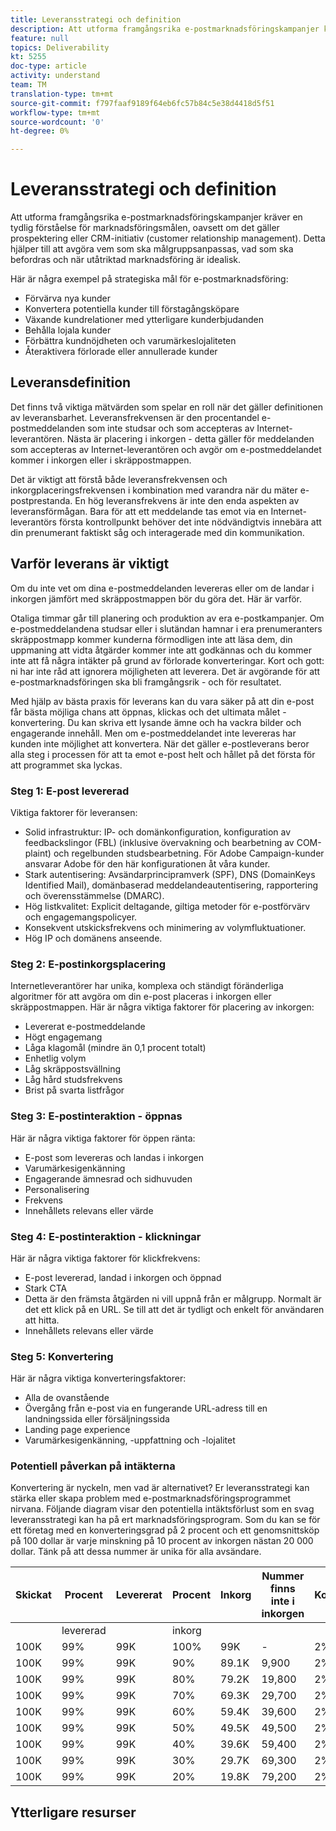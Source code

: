 ```yaml
---
title: Leveransstrategi och definition
description: Att utforma framgångsrika e-postmarknadsföringskampanjer kräver en tydlig förståelse för marknadsföringsmålen, oavsett om det gäller prospektering eller CRM-initiativ (customer relationship management). Detta hjälper till att avgöra vem som ska målgruppsanpassas, vad som ska befordras och när utåtriktad marknadsföring är idealisk.
feature: null
topics: Deliverability
kt: 5255
doc-type: article
activity: understand
team: TM
translation-type: tm+mt
source-git-commit: f797faaf9189f64eb6fc57b84c5e38d4418d5f51
workflow-type: tm+mt
source-wordcount: '0'
ht-degree: 0%

---
```



# Leveransstrategi och definition

Att utforma framgångsrika e-postmarknadsföringskampanjer kräver en tydlig förståelse för marknadsföringsmålen, oavsett om det gäller prospektering eller CRM-initiativ (customer relationship management). Detta hjälper till att avgöra vem som ska målgruppsanpassas, vad som ska befordras och när utåtriktad marknadsföring är idealisk.

Här är några exempel på strategiska mål för e-postmarknadsföring:

* Förvärva nya kunder
* Konvertera potentiella kunder till förstagångsköpare
* Växande kundrelationer med ytterligare kunderbjudanden
* Behålla lojala kunder
* Förbättra kundnöjdheten och varumärkeslojaliteten
* Återaktivera förlorade eller annullerade kunder

## Leveransdefinition

Det finns två viktiga mätvärden som spelar en roll när det gäller definitionen av leveransbarhet. Leveransfrekvensen är den procentandel e-postmeddelanden som inte studsar och som accepteras av Internet-leverantören. Nästa är placering i inkorgen - detta gäller för meddelanden som accepteras av Internet-leverantören och avgör om e-postmeddelandet kommer i inkorgen eller i skräppostmappen.

Det är viktigt att förstå både leveransfrekvensen och inkorgplaceringsfrekvensen i kombination med varandra när du mäter e-postprestanda. En hög leveransfrekvens är inte den enda aspekten av leveransförmågan. Bara för att ett meddelande tas emot via en Internet-leverantörs första kontrollpunkt behöver det inte nödvändigtvis innebära att din prenumerant faktiskt såg och interagerade med din kommunikation.

## Varför leverans är viktigt

Om du inte vet om dina e-postmeddelanden levereras eller om de landar i inkorgen jämfört med skräppostmappen bör du göra det. Här är varför.

Otaliga timmar går till planering och produktion av era e-postkampanjer. Om e-postmeddelandena studsar eller i slutändan hamnar i era prenumeranters skräppostmapp kommer kunderna förmodligen inte att läsa dem, din uppmaning att vidta åtgärder kommer inte att godkännas och du kommer inte att få några intäkter på grund av förlorade konverteringar. Kort och gott: ni har inte råd att ignorera möjligheten att leverera. Det är avgörande för att e-postmarknadsföringen ska bli framgångsrik - och för resultatet.

Med hjälp av bästa praxis för leverans kan du vara säker på att din e-post får bästa möjliga chans att öppnas, klickas och det ultimata målet - konvertering. Du kan skriva ett lysande ämne och ha vackra bilder och engagerande innehåll. Men om e-postmeddelandet inte levereras har kunden inte möjlighet att konvertera. När det gäller e-postleverans beror alla steg i processen för att ta emot e-post helt och hållet på det första för att programmet ska lyckas.

### Steg 1: E-post levererad

Viktiga faktorer för leveransen:

* Solid infrastruktur: IP- och domänkonfiguration, konfiguration av feedbackslingor (FBL) (inklusive övervakning och bearbetning av COM-plaint) och regelbunden studsbearbetning. För Adobe Campaign-kunder ansvarar Adobe för den här konfigurationen åt våra kunder.
* Stark autentisering: Avsändarprincipramverk (SPF), DNS (DomainKeys Identified Mail), domänbaserad meddelandeautentisering, rapportering och överensstämmelse (DMARC).
* Hög listkvalitet: Explicit deltagande, giltiga metoder för e-postförvärv och engagemangspolicyer.
* Konsekvent utskicksfrekvens och minimering av volymfluktuationer.
* Hög IP och domänens anseende.

### Steg 2: E-postinkorgsplacering

Internetleverantörer har unika, komplexa och ständigt föränderliga algoritmer för att avgöra om din e-post placeras i inkorgen eller skräppostmappen.
Här är några viktiga faktorer för placering av inkorgen:

* Levererat e-postmeddelande
* Högt engagemang
* Låga klagomål (mindre än 0,1 procent totalt)
* Enhetlig volym
* Låg skräppostsvällning
* Låg hård studsfrekvens
* Brist på svarta listfrågor

### Steg 3: E-postinteraktion - öppnas

Här är några viktiga faktorer för öppen ränta:

* E-post som levereras och landas i inkorgen
* Varumärkesigenkänning
* Engagerande ämnesrad och sidhuvuden
* Personalisering
* Frekvens
* Innehållets relevans eller värde

### Steg 4: E-postinteraktion - klickningar

Här är några viktiga faktorer för klickfrekvens:

* E-post levererad, landad i inkorgen och öppnad
* Stark CTA
* Detta är den främsta åtgärden ni vill uppnå från er målgrupp. Normalt är det ett klick på en URL. Se till att det är tydligt och enkelt för användaren att hitta.
* Innehållets relevans eller värde

### Steg 5: Konvertering

Här är några viktiga konverteringsfaktorer:

* Alla de ovanstående
* Övergång från e-post via en fungerande URL-adress till en landningssida eller försäljningssida
* Landing page experience
* Varumärkesigenkänning, -uppfattning och -lojalitet

### Potentiell påverkan på intäkterna

Konvertering är nyckeln, men vad är alternativet? Er leveransstrategi kan stärka eller skapa problem med e-postmarknadsföringsprogrammet nirvana. Följande diagram visar den potentiella intäktsförlust som en svag leveransstrategi kan ha på ert marknadsföringsprogram. Som du kan se för ett företag med en konverteringsgrad på 2 procent och ett genomsnittsköp på 100 dollar är varje minskning på 10 procent av inkorgen nästan 20 000 dollar. Tänk på att dessa nummer är unika för alla avsändare.

| Skickat | Procent | Levererat | Procent | Inkorg | Nummer finns inte i inkorgen | Konverteringsgrad | Antal förlorade | Genomsnittlig | Förlorad |
|------|-----------|-----------|----------|-------|---------------------|-----------------|-----------------|----------|-----------|
|  | levererad |  | inkorg |  |  |  | Konverteringar | köp | omsättning |
| 100K | 99% | 99K | 100% | 99K | - | 2% | 0 | $100 | $ - |
| 100K | 99% | 99K | 90% | 89.1K | 9,900 | 2% | 198 | $100 | $19,800 |
| 100K | 99% | 99K | 80% | 79.2K | 19,800 | 2% | 396 | $100 | $39,600 |
| 100K | 99% | 99K | 70% | 69.3K | 29,700 | 2% | 594 | $100 | $59,400 |
| 100K | 99% | 99K | 60% | 59.4K | 39,600 | 2% | 792 | $100 | $79,200 |
| 100K | 99% | 99K | 50% | 49.5K | 49,500 | 2% | 990 | $100 | $99,000 |
| 100K | 99% | 99K | 40% | 39.6K | 59,400 | 2% | 1188 | $100 | $118,800 |
| 100K | 99% | 99K | 30% | 29.7K | 69,300 | 2% | 1386 | $100 | $138,600 |
| 100K | 99% | 99K | 20% | 19.8K | 79,200 | 2% | 1584 | $100 | $158,400 |

## Ytterligare resurser
